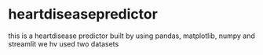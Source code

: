 # heartdiseasepredictor
this is a heartdisease predictor built by using pandas, matplotlib, numpy and streamlit
we hv used two datasets 
